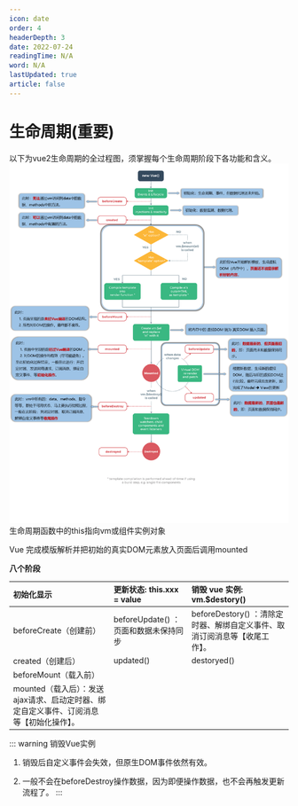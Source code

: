 ```yaml
---
icon: date
order: 4
headerDepth: 3
date: 2022-07-24
readingTime: N/A
word: N/A
lastUpdated: true
article: false
---
```


# 生命周期(重要)
以下为vue2生命周期的全过程图，须掌握每个生命周期阶段下各功能和含义。
![生命周期](生命周期.png)
生命周期函数中的this指向vm或组件实例对象

Vue 完成模版解析并把初始的真实DOM元素放入页面后调用mounted

**八个阶段**

| 初始化显示                                                   | 更新状态: this.xxx = value            | 销毁 vue 实例: vm.$destory()                                 |
| :----------------------------------------------------------- | :------------------------------------ | :----------------------------------------------------------- |
| beforeCreate（创建前）                                       | beforeUpdate() ：页面和数据未保持同步 | beforeDestory() ：清除定时器、解绑自定义事件、取消订阅消息等【收尾工作】。 |
| created（创建后）                                            | updated()                             | destoryed()                                                  |
| beforeMount（载入前）                                        |                                       |                                                              |
| mounted（载入后）：发送ajax请求、启动定时器、绑定自定义事件、订阅消息等【初始化操作】。 |                                       |                                                              |
::: warning 销毁Vue实例



 1. 销毁后自定义事件会失效，但原生DOM事件依然有效。

 2. 一般不会在beforeDestroy操作数据，因为即便操作数据，也不会再触发更新流程了。
:::
